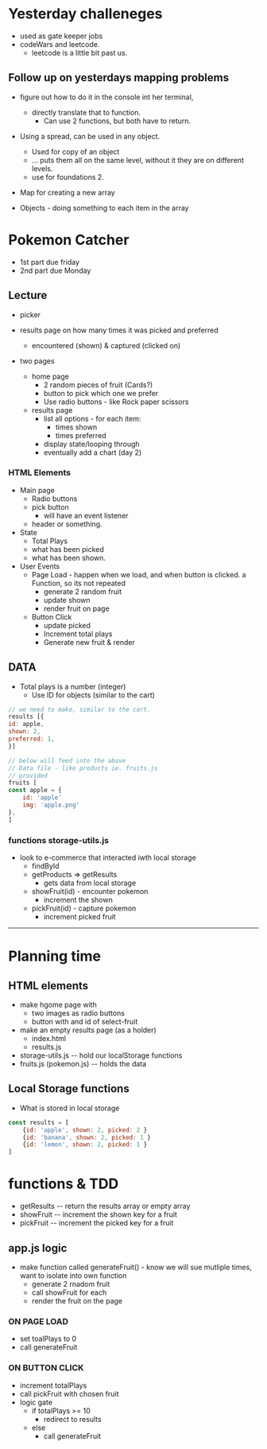 # Yesterday challeneges
* used as gate keeper jobs
* codeWars and leetcode.
    * leetcode is a little bit past us.

## Follow up on yesterdays mapping problems
* figure out how to do it in the console int her terminal,
    * directly translate that to function.
        * Can use 2 functions, but both have to return.
* Using a spread, can be used in any object.
    * Used for copy of an object
    * ... puts them all on the same level, without it they are on different levels.
    * use for foundations 2.

* Map for creating a new array
* Objects - doing something to each item in the array

# Pokemon Catcher
* 1st part due friday
* 2nd part due Monday

## Lecture
* picker
* results page on how many times it was picked and preferred
    * encountered (shown) & captured (clicked on)

* two pages
    * home page
        * 2 random pieces of fruit (Cards?)
        * button to pick which one we prefer
        * Use radio buttons - like Rock paper scissors 
    * results page
        * list all options - for each item:
            * times shown
            * times preferred
        * display state/looping through
        * eventually add a chart (day 2)
### HTML Elements
* Main page
    * Radio buttons
    * pick button
        * will have an event listener
    * header or something.
* State
    * Total Plays
    * what has been picked
    * what has been shown.
* User Events
    * Page Load - happen when we load, and when button is clicked. a Function, so its not repeated
        * generate 2 random fruit
        * update shown
        * render fruit on page
    * Button Click
        * update picked
        * Increment total plays
        * Generate new fruit & render
## DATA
* Total plays is a number (integer)
    * Use ID for objects (similar to the cart)
``` javascript
// we need to make, similar to the cart.
results [{
id: apple,
shown: 2,
preferred: 1,
}]

// below will feed into the above
// Data file - like products ie. fruits.js
// provided
fruits [
const apple = {
    id: 'apple'
    img: 'apple.png'
},
]
```
### functions storage-utils.js
* look to e-commerce that interacted iwth local storage
    * findById
    * getProducts => getResults
        * gets data from local storage
    * showFruit(id) - encounter pokemon
        * increment the shown
    * pickFruit(id) - capture pokemon
        * increment picked fruit

---------------------------------------------

# Planning time

## HTML elements
* make hgome page with
    * two images as radio buttons
    * button with and id of select-fruit
* make an empty results page (as a holder)
    * index.html
    * results.js
* storage-utils.js -- hold our localStorage functions
* fruits.js (pokemon.js) -- holds the data

## Local Storage functions

* What is stored in local storage
``` javascript
const results = [
    {id: 'apple', shown: 2, picked: 2 }
    {id: 'banana', shown: 2, picked: 1 }
    {id: 'lemon', shown: 2, picked: 1 }
]
```
# functions & TDD
* getResults -- return the results array or empty array
* showFruit -- increment the shown key for a fruit
* pickFruit -- increment the picked key for a fruit

## app.js logic
* make function called generateFruit() - know we will sue mutliple times, want to isolate into own function
    * generate 2 rnadom fruit
    * call showFruit for each
    * render the fruit on the page

### ON PAGE LOAD
* set toalPlays to 0
* call generateFruit 
### ON BUTTON CLICK
* increment totalPlays
* call pickFruit with chosen fruit
* logic gate
    * if totalPlays >= 10
        * redirect to results
    * else
        * call generateFruit
